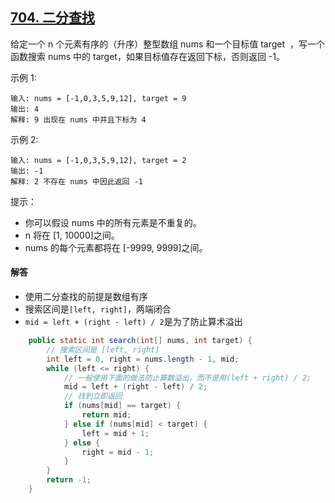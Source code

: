 ## [704. 二分查找](https://leetcode-cn.com/problems/binary-search/)
给定一个 n 个元素有序的（升序）整型数组 nums 和一个目标值 target  ，写一个函数搜索 nums 中的 target，如果目标值存在返回下标，否则返回 -1。


示例 1:
```
输入: nums = [-1,0,3,5,9,12], target = 9
输出: 4
解释: 9 出现在 nums 中并且下标为 4
```

示例 2:
```
输入: nums = [-1,0,3,5,9,12], target = 2
输出: -1
解释: 2 不存在 nums 中因此返回 -1
```

提示：

* 你可以假设 nums 中的所有元素是不重复的。
* n 将在 [1, 10000]之间。
* nums 的每个元素都将在 [-9999, 9999]之间。

#### 解答

* 使用二分查找的前提是数组有序
* 搜索区间是`[left, right]`，两端闭合
* `mid = left + (right - left) / 2`是为了防止算术溢出

```java
    public static int search(int[] nums, int target) {
        // 搜索区间是 [left, right]
        int left = 0, right = nums.length - 1, mid;
        while (left <= right) {
            // 一般使用下面的做法防止算数溢出，而不是用(left + right) / 2;
            mid = left + (right - left) / 2;
            // 找到立即返回
            if (nums[mid] == target) {
                return mid;
            } else if (nums[mid] < target) {
                left = mid + 1;
            } else {
                right = mid - 1;
            }
        }
        return -1;
    }
```